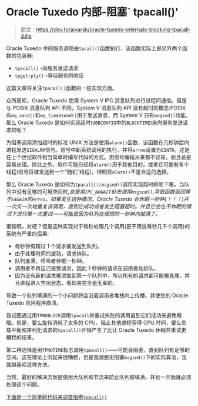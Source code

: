 # Oracle Tuxedo 内部-阻塞` tpacall()'

> 原文：<https://dev.to/aivarsk/oracle-tuxedo-internals-blocking-tpacall-44ja>

Oracle Tuxedo 中的服务调用由`tpcall()`函数执行，该函数实际上是另外两个函数的包装器:

*   `tpacall()` -向服务发送请求
*   `tpgetrply()` -等待服务的响应

这篇文章将关注`tpacall()`函数的一些实现方面。

众所周知，Oracle Tuxedo 使用 System V IPC 消息队列进行进程间通信。但是与 POSIX 消息队列 API 不同，System V 消息队列 API 没有超时的概念:POSIX 有`mq_send()`和`mq_timedsend()`用于发送消息，而 System V 只有`msgsnd()`功能。那么 Oracle Tuxedo 是如何实现超时(`UBBCONFIG`中的`BLOCKTIME`)来向服务发送请求的呢？

为阻塞调用添加超时的标准 UNIX 方法是使用`alarm()`函数，该函数在几秒钟后向进程发送`SIGALRM`信号。信号中断系统调用的执行，并将`errno`设置为`EINTR`。这是在上个世纪软件相当简单时编写代码的方式。用信号编程从来都不容易，而且总是容易出错。除此之外，软件可能已经将`alarm()`用于其他目的，或者它可能有多个线程(信号将被发送到一个“随机”线程)，很明显`alarm()`不是合适的选择。

那么 Oracle Tuxedo 是如何为`tpacall()/msgsnd()`调用实现超时的呢？嗯，当队列中没有足够的可用空间时,*总是用`IPC_NOWAIT`标志调用`msgsnd()`,导致函数返回等于`EAGAIN`的`errno`。如果发生这种情况，Oracle Tuxedo 会休眠一秒钟(！！！)并一次又一次地重复该调用，直到它成功或者发生阻塞超时。并且它会在不休眠的情况下进行第一次重试——可能是因为队列在很短的一秒钟内就满了。*

很聪明，对吧？但是这种实现对于每秒处理几个调用(更不用说每秒几千个调用)的系统有严重的后果:

*   每秒钟有超过 1 个请求被发送到队列。
*   由于处理时间的波动，请求排队。
*   队列变满，呼叫者休眠一秒钟。
*   调用者不再自己接受请求，因此 1 秒钟的请求在调用者处排队。
*   因为没有新的请求被添加到第一个队列中，所以所有的请求都可能被处理，并且进程进入空闲状态，看起来完全是无辜的。

导致一个队列填满的一个小问题将会沿着调用者堆栈向上传播，并使您的 Oracle Tuxedo 应用程序崩溃。

我试图通过用`TPNOBLOCK`调用`tpacall`并重试失败的调用直到它们成功来避免睡眠。但是，要么旋转消耗了太多的 CPU，阻止其他进程获得 CPU 时间，要么负载平衡和序列化请求的`tpacall()`开销产生了比让 Oracle Tuxedo 休眠并重试更糟糕的结果。

第二种选择是用`TPNOTIME`标志调用`tpacall()`——可能会阻塞，直到队列有足够的空间。这在理论上听起来很糟糕，但是我越想无阻塞`msgsnd()`下的实际算法，我就越喜欢这种方法。

当然，最好的解决方案是使用大队列和节流来防止队列被填满，并且一开始就必须处理这个问题。

[下面是一个简单的代码来调查阻塞`tpacall()`](https://github.com/fuxedo/tuxedo-examples/tree/master/blocking-tpacall)